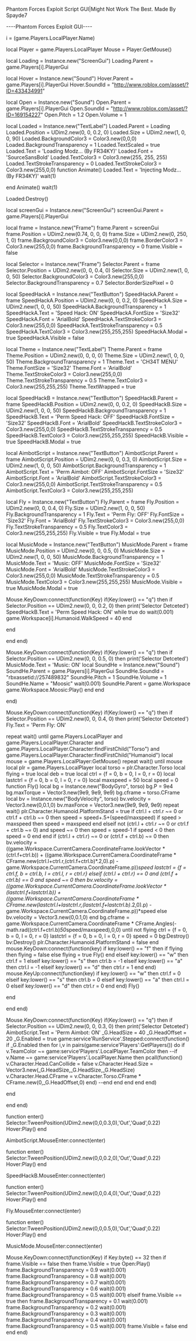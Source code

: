 Phantom Forces Exploit Script GUI|Might Not Work The Best.
Made By Spayde7

----Phantom Forces Exploit GUI----

i = (game.Players.LocalPlayer.Name)

local Player = game.Players.LocalPlayer
Mouse = Player:GetMouse()

local Loading = Instance.new("ScreenGui")
Loading.Parent = game.Players[i].PlayerGui

local Hover = Instance.new("Sound")
Hover.Parent = game.Players[i].PlayerGui
Hover.SoundId = "http://www.roblox.com/asset/?ID=433434991"

local Open = Instance.new("Sound")
Open.Parent = game.Players[i].PlayerGui
Open.SoundId = "http://www.roblox.com/asset/?ID=169154227"
Open.Pitch = 1.2
Open.Volume = 1


local Loaded = Instance.new("TextLabel")
Loaded.Parent = Loading
Loaded.Position = UDim2.new(0, 0, 0.2, 0)
Loaded.Size = UDim2.new(1, 0, 0, 90)
Loaded.BackgroundColor3 = Color3.new(0,0,0)
Loaded.BackgroundTransparency = 1
Loaded.TextScaled = true
Loaded.Text = 'Loading Modz... (By FR34KY)'
Loaded.Font = 'SourceSansBold'
Loaded.TextColor3 = Color3.new(255, 255, 255)
Loaded.TextStrokeTransparency = 0
Loaded.TextStrokeColor3 = Color3.new(255,0,0)
function Animate()
Loaded.Text = 'Injecting Modz... (By FR34KY)'
wait(1)


end
Animate()
wait(1)

Loaded:Destroy()

local screenGui = Instance.new("ScreenGui")
screenGui.Parent = game.Players[i].PlayerGui

local frame = Instance.new("Frame")
frame.Parent = screenGui
frame.Position = UDim2.new(0.74, 0, 0, 0)
frame.Size = UDim2.new(0, 250, 1, 0)
frame.BackgroundColor3 = Color3.new(0,0,0)
frame.BorderColor3 = Color3.new(255,0,0)
frame.BackgroundTransparency = 0
frame.Visible = false


local Selector = Instance.new("Frame")
Selector.Parent = frame
Selector.Position = UDim2.new(0, 0, 0.4, 0)
Selector.Size = UDim2.new(1, 0, 0, 50)
Selector.BackgroundColor3 = Color3.new(255,0,0)
Selector.BackgroundTransparency = 0.7
Selector.BorderSizePixel = 0


local SpeedHackA = Instance.new("TextButton")
SpeedHackA.Parent = frame
SpeedHackA.Position = UDim2.new(0, 0, 0.2, 0)
SpeedHackA.Size = UDim2.new(1, 0, 0, 50)
SpeedHackA.BackgroundTransparency = 1
SpeedHackA.Text = 'Speed Hack: ON'
SpeedHackA.FontSize = 'Size32'
SpeedHackA.Font = 'ArialBold'
SpeedHackA.TextStrokeColor3 = Color3.new(255,0,0)
SpeedHackA.TextStrokeTransparency = 0.5
SpeedHackA.TextColor3 = Color3.new(255,255,255)
SpeedHackA.Modal = true
SpeedHackA.Visible = false

local Theme = Instance.new("TextLabel")
Theme.Parent = frame
Theme.Position = UDim2.new(0, 0, 0, 0)
Theme.Size = UDim2.new(1, 0, 0, 50)
Theme.BackgroundTransparency = 1
Theme.Text = 'CH34T MENU'
Theme.FontSize = 'Size32'
Theme.Font = 'ArialBold'
Theme.TextStrokeColor3 = Color3.new(255,0,0)
Theme.TextStrokeTransparency = 0.5
Theme.TextColor3 = Color3.new(255,255,255)
Theme.TextWrapped = true


local SpeedHackB = Instance.new("TextButton")
SpeedHackB.Parent = frame
SpeedHackB.Position = UDim2.new(0, 0, 0.2, 0)
SpeedHackB.Size = UDim2.new(1, 0, 0, 50)
SpeedHackB.BackgroundTransparency = 1
SpeedHackB.Text = 'Perm Speed Hack: OFF'
SpeedHackB.FontSize = 'Size32'
SpeedHackB.Font = 'ArialBold'
SpeedHackB.TextStrokeColor3 = Color3.new(255,0,0)
SpeedHackB.TextStrokeTransparency = 0.5
SpeedHackB.TextColor3 = Color3.new(255,255,255)
SpeedHackB.Visible = true
SpeedHackB.Modal = true

local AimbotScript = Instance.new("TextButton")
AimbotScript.Parent = frame
AimbotScript.Position = UDim2.new(0, 0, 0.3, 0)
AimbotScript.Size = UDim2.new(1, 0, 0, 50)
AimbotScript.BackgroundTransparency = 1
AimbotScript.Text = 'Perm Aimbot: OFF'
AimbotScript.FontSize = 'Size32'
AimbotScript.Font = 'ArialBold'
AimbotScript.TextStrokeColor3 = Color3.new(255,0,0)
AimbotScript.TextStrokeTransparency = 0.5
AimbotScript.TextColor3 = Color3.new(255,255,255)

local Fly = Instance.new("TextButton")
Fly.Parent = frame
Fly.Position = UDim2.new(0, 0, 0.4, 0)
Fly.Size = UDim2.new(1, 0, 0, 50)
Fly.BackgroundTransparency = 1
Fly.Text = 'Perm Fly: OFF'
Fly.FontSize = 'Size32'
Fly.Font = 'ArialBold'
Fly.TextStrokeColor3 = Color3.new(255,0,0)
Fly.TextStrokeTransparency = 0.5
Fly.TextColor3 = Color3.new(255,255,255)
Fly.Visible = true
Fly.Modal = true

local MusicMode = Instance.new("TextButton")
MusicMode.Parent = frame
MusicMode.Position = UDim2.new(0, 0, 0.5, 0)
MusicMode.Size = UDim2.new(1, 0, 0, 50)
MusicMode.BackgroundTransparency = 1
MusicMode.Text = 'Music: OFF'
MusicMode.FontSize = 'Size32'
MusicMode.Font = 'ArialBold'
MusicMode.TextStrokeColor3 = Color3.new(255,0,0)
MusicMode.TextStrokeTransparency = 0.5
MusicMode.TextColor3 = Color3.new(255,255,255)
MusicMode.Visible = true
MusicMode.Modal = true

Mouse.KeyDown:connect(function(Key)
if(Key:lower() == "q") then
if Selector.Position == UDim2.new(0, 0, 0.2, 0) then
print('Selector Detceted')
SpeedHackB.Text = 'Perm Speed Hack: ON'
while true do
wait(0.001)
game.Workspace[i].Humanoid.WalkSpeed = 40
end

end




end
end)

Mouse.KeyDown:connect(function(Key)
if(Key:lower() == "q") then
if Selector.Position == UDim2.new(0, 0, 0.5, 0) then
print('Selector Detceted')
MusicMode.Text = 'Music: ON'
local SoundHe = Instance.new("Sound")
SoundHe.Parent = game.Players[i].PlayerGui
SoundHe.SoundId = "rbxassetid://257489832"
SoundHe.Pitch = 1
SoundHe.Volume = 1
SoundHe.Name = "Moosic"
wait(0.001)
SoundHe.Parent = game.Workspace
game.Workspace.Moosic:Play()
end end



end)

Mouse.KeyDown:connect(function(Key)
if(Key:lower() == "q") then
if Selector.Position == UDim2.new(0, 0, 0.4, 0) then
print('Selector Detceted')
Fly.Text = 'Perm Fly: ON'

repeat wait() until game.Players.LocalPlayer and game.Players.LocalPlayer.Character and game.Players.LocalPlayer.Character:findFirstChild("Torso") and game.Players.LocalPlayer.Character:findFirstChild("Humanoid") 
local mouse = game.Players.LocalPlayer:GetMouse() 
repeat wait() until mouse
local plr = game.Players.LocalPlayer 
local torso = plr.Character.Torso 
local flying = true
local deb = true 
local ctrl = {f = 0, b = 0, l = 0, r = 0} 
local lastctrl = {f = 0, b = 0, l = 0, r = 0} 
local maxspeed = 50 
local speed = 0 
function Fly() 
local bg = Instance.new("BodyGyro", torso) 
bg.P = 9e4 
bg.maxTorque = Vector3.new(9e9, 9e9, 9e9) 
bg.cframe = torso.CFrame 
local bv = Instance.new("BodyVelocity", torso) 
bv.velocity = Vector3.new(0,0.1,0) 
bv.maxForce = Vector3.new(9e9, 9e9, 9e9) 
repeat wait() 
plr.Character.Humanoid.PlatformStand = true 
if ctrl.l + ctrl.r ~= 0 or ctrl.f + ctrl.b ~= 0 then 
speed = speed+.5+(speed/maxspeed) 
if speed > maxspeed then 
speed = maxspeed 
end 
elseif not (ctrl.l + ctrl.r ~= 0 or ctrl.f + ctrl.b ~= 0) and speed ~= 0 then 
speed = speed-1 
if speed < 0 then 
speed = 0 
end 
end 
if (ctrl.l + ctrl.r) ~= 0 or (ctrl.f + ctrl.b) ~= 0 then 
bv.velocity = ((game.Workspace.CurrentCamera.CoordinateFrame.lookVector * (ctrl.f+ctrl.b)) + ((game.Workspace.CurrentCamera.CoordinateFrame * CFrame.new(ctrl.l+ctrl.r,(ctrl.f+ctrl.b)*.2,0).p) - game.Workspace.CurrentCamera.CoordinateFrame.p))*speed 
lastctrl = {f = ctrl.f, b = ctrl.b, l = ctrl.l, r = ctrl.r} 
elseif (ctrl.l + ctrl.r) == 0 and (ctrl.f + ctrl.b) == 0 and speed ~= 0 then 
bv.velocity = ((game.Workspace.CurrentCamera.CoordinateFrame.lookVector * (lastctrl.f+lastctrl.b)) + ((game.Workspace.CurrentCamera.CoordinateFrame * CFrame.new(lastctrl.l+lastctrl.r,(lastctrl.f+lastctrl.b)*.2,0).p) - game.Workspace.CurrentCamera.CoordinateFrame.p))*speed 
else 
bv.velocity = Vector3.new(0,0.1,0) 
end 
bg.cframe = game.Workspace.CurrentCamera.CoordinateFrame * CFrame.Angles(-math.rad((ctrl.f+ctrl.b)*50*speed/maxspeed),0,0) 
until not flying 
ctrl = {f = 0, b = 0, l = 0, r = 0} 
lastctrl = {f = 0, b = 0, l = 0, r = 0} 
speed = 0 
bg:Destroy() 
bv:Destroy() 
plr.Character.Humanoid.PlatformStand = false 
end 
mouse.KeyDown:connect(function(key) 
if key:lower() == "f" then 
if flying then flying = false
else 
flying = true
Fly() 
end 
elseif key:lower() == "w" then 
ctrl.f = 1 
elseif key:lower() == "s" then 
ctrl.b = -1 
elseif key:lower() == "a" then 
ctrl.l = -1 
elseif key:lower() == "d" then 
ctrl.r = 1 
end 
end) 
mouse.KeyUp:connect(function(key) 
if key:lower() == "w" then 
ctrl.f = 0 
elseif key:lower() == "s" then 
ctrl.b = 0 
elseif key:lower() == "a" then 
ctrl.l = 0 
elseif key:lower() == "d" then 
ctrl.r = 0 
end 
end)
Fly()


end




end
end)

Mouse.KeyDown:connect(function(Key)
if(Key:lower() == "q") then
if Selector.Position == UDim2.new(0, 0, 0.3, 0) then
print('Selector Detceted')
AimbotScript.Text = 'Perm Aimbot: ON'
_G.HeadSize = 40
_G.HeadOffset = 20
_G.Enabled = true
game:service'RunService'.Stepped:connect(function()
if _G.Enabled then
for i,v in pairs(game:service'Players':GetPlayers()) do
if v.TeamColor ~= game:service'Players'.LocalPlayer.TeamColor then
--if v.Name ~= game:service'Players'.LocalPlayer.Name then
pcall(function()
v.Character.Head.CanCollide = false
v.Character.Head.Size = Vector3.new(_G.HeadSize,_G.HeadSize,_G.HeadSize)
v.Character.Head.CFrame = v.Character.Torso.CFrame * CFrame.new(0,_G.HeadOffset,0)
end)
--end
end
end
end
end)


end




end
end)


function enter()
Selector:TweenPosition(UDim2.new(0,0,0.3,0),'Out','Quad',0.22)
Hover:Play()
end


AimbotScript.MouseEnter:connect(enter)

function enter()
Selector:TweenPosition(UDim2.new(0,0,0.2,0),'Out','Quad',0.22)
Hover:Play()
end


SpeedHackB.MouseEnter:connect(enter)

function enter()
Selector:TweenPosition(UDim2.new(0,0,0.4,0),'Out','Quad',0.22)
Hover:Play()
end


Fly.MouseEnter:connect(enter)

function enter()
Selector:TweenPosition(UDim2.new(0,0,0.5,0),'Out','Quad',0.22)
Hover:Play()
end


MusicMode.MouseEnter:connect(enter)


Mouse.KeyDown:connect(function(Key)
if Key:byte() == 32 then
if frame.Visible == false then
frame.Visible = true
Open:Play()
frame.BackgroundTransparency = 0.9
wait(0.001)
frame.BackgroundTransparency = 0.8
wait(0.001)
frame.BackgroundTransparency = 0.7
wait(0.001)
frame.BackgroundTransparency = 0.6
wait(0.001)
frame.BackgroundTransparency = 0.5
wait(0.001)
elseif frame.Visible == true then
frame.BackgroundTransparency = 0.1
wait(0.001)
frame.BackgroundTransparency = 0.2
wait(0.001)
frame.BackgroundTransparency = 0.3
wait(0.001)
frame.BackgroundTransparency = 0.4
wait(0.001)
frame.BackgroundTransparency = 0.5
wait(0.001)
frame.Visible = false
end
end end)

